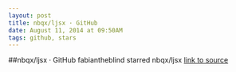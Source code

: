 ```yaml
---
layout: post
title: nbqx/ljsx · GitHub
date: August 11, 2014 at 09:50AM
tags: github, stars
---
```

##nbqx/ljsx · GitHub
fabiantheblind starred nbqx/ljsx
[link to source](http://ift.tt/1uh1JBI) 
